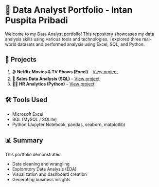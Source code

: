 # 🧠 Data Analyst Portfolio - Intan Puspita Pribadi

Welcome to my Data Analyst portfolio! This repository showcases my data analysis skills using various tools and technologies. I explored three real-world datasets and performed analysis using Excel, SQL, and Python.

## 📁 Projects

1. 🎬 **Netflix Movies & TV Shows (Excel)** – [View project](./excel-analysis/)
2. 🛒 **Sales Data Analysis (SQL)** – [View project](./sql-analysis/)
3. 🧑‍💼 **HR Analytics (Python)** – [View project](./data-analyst-portfolio/python-analysis)


## 🛠️ Tools Used

- Microsoft Excel
- SQL (MySQL / SQLite)
- Python (Jupyter Notebook, pandas, seaborn, matplotlib)

## 📊 Summary

This portfolio demonstrates:
- Data cleaning and wrangling
- Exploratory Data Analysis (EDA)
- Visualization and dashboard creation
- Generating business insights
